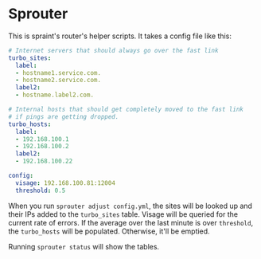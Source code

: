 # Sprouter

This is spraint's router's helper scripts. It takes a config file like this:

```yaml
# Internet servers that should always go over the fast link
turbo_sites:
  label:
  - hostname1.service.com.
  - hostname2.service.com.
  label2:
  - hostname.label2.com.

# Internal hosts that should get completely moved to the fast link
# if pings are getting dropped.
turbo_hosts:
  label:
  - 192.168.100.1
  - 192.168.100.2
  label2:
  - 192.168.100.22

config:
  visage: 192.168.100.81:12004
  threshold: 0.5
```

When you run `sprouter adjust config.yml`, the sites will be looked up and their IPs added to the `turbo_sites` table. Visage will be queried for the current rate of errors. If the average over the last minute is over `threshold`, the `turbo_hosts` will be populated. Otherwise, it'll be emptied.

Running `sprouter status` will show the tables.


